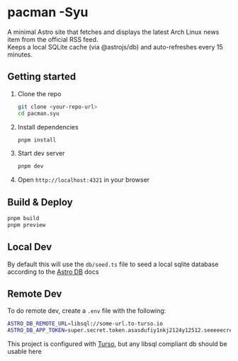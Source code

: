 # pacman -Syu

A minimal Astro site that fetches and displays the latest Arch Linux news item from the official RSS feed.  
Keeps a local SQLite cache (via @astrojs/db) and auto-refreshes every 15 minutes.

## Getting started

1. Clone the repo
   ```bash
   git clone <your-repo-url>
   cd pacman.syu
   ```
2. Install dependencies
   ```bash
   pnpm install
   ```
3. Start dev server
   ```bash
   pnpm dev
   ```
4. Open `http://localhost:4321` in your browser

## Build & Deploy

```bash
pnpm build
pnpm preview
```

## Local Dev

By default this will use the `db/seed.ts` file to seed a local sqlite database according to the [Astro DB](https://docs.astro.build/en/guides/astro-db/) docs

## Remote Dev

To do remote dev, create a `.env` file with the following:

```bash
ASTRO_DB_REMOTE_URL=libsql://some-url.to-turso.io
ASTRO_DB_APP_TOKEN=super.secret.token.asasdufiy1nkj2124y12512.seeeeecret
```

This project is configured with [Turso](https://turso.tech), but any libsql compliant db should be usable here
